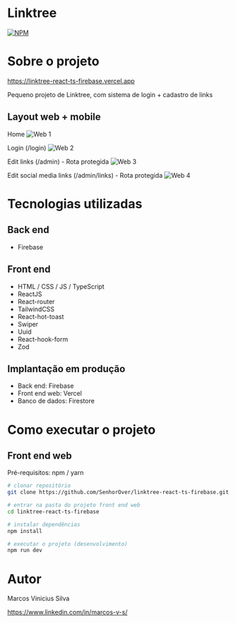 # Linktree
[![NPM](https://img.shields.io/npm/l/react)](https://github.com/SenhorOver/linktree-react-ts-firebase/blob/master/LICENSE) 

# Sobre o projeto

https://linktree-react-ts-firebase.vercel.app

Pequeno projeto de Linktree, com sistema de login + cadastro de links

## Layout web + mobile
Home
![Web 1](https://i.ibb.co/1JbBtKwW/Screenshot-from-2025-08-03-21-14-08.png)

Login (/login)
![Web 2](https://i.ibb.co/DP58SwWq/Screenshot-from-2025-08-03-21-15-39.png)

Edit links (/admin) - Rota protegida
![Web 3](https://i.ibb.co/x8Df9cQb/Screenshot-from-2025-08-03-21-20-30.png)

Edit social media links (/admin/links) - Rota protegida
![Web 4](https://i.ibb.co/wFBSwMnt/Screenshot-from-2025-08-03-21-16-23.png)

# Tecnologias utilizadas
## Back end
- Firebase
  
## Front end
- HTML / CSS / JS / TypeScript
- ReactJS
- React-router
- TailwindCSS
- React-hot-toast
- Swiper
- Uuid
- React-hook-form
- Zod
## Implantação em produção
- Back end: Firebase
- Front end web: Vercel
- Banco de dados: Firestore

# Como executar o projeto

## Front end web
Pré-requisitos: npm / yarn

```bash
# clonar repositório
git clone https://github.com/SenhorOver/linktree-react-ts-firebase.git

# entrar na pasta do projeto front end web
cd linktree-react-ts-firebase

# instalar dependências
npm install

# executar o projeto (desenvolvimento)
npm run dev
```

# Autor

Marcos Vinicius Silva

https://www.linkedin.com/in/marcos-v-s/
